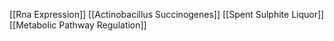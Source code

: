 [[Rna Expression]]
[[Actinobacillus Succinogenes]]
[[Spent Sulphite Liquor]]
[[Metabolic Pathway Regulation]]

